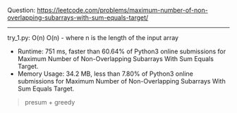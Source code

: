 Question: https://leetcode.com/problems/maximum-number-of-non-overlapping-subarrays-with-sum-equals-target/

---

try_1.py: O(n) O(n) - where n is the length of the input array

* Runtime: 751 ms, faster than 60.64% of Python3 online submissions for Maximum Number of Non-Overlapping Subarrays With Sum Equals Target.
* Memory Usage: 34.2 MB, less than 7.80% of Python3 online submissions for Maximum Number of Non-Overlapping Subarrays With Sum Equals Target.

> presum + greedy